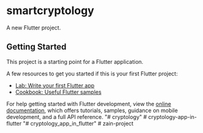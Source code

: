 # smartcryptology

A new Flutter project.

## Getting Started

This project is a starting point for a Flutter application.

A few resources to get you started if this is your first Flutter project:

- [Lab: Write your first Flutter app](https://docs.flutter.dev/get-started/codelab)
- [Cookbook: Useful Flutter samples](https://docs.flutter.dev/cookbook)

For help getting started with Flutter development, view the
[online documentation](https://docs.flutter.dev/), which offers tutorials,
samples, guidance on mobile development, and a full API reference.
"# cryptology" 
#   c r y p t o l o g y - a p p - i n - f l u t t e r  
 "# cryptology_app_in_flutter" 
#   z a i n - p r o j e c t  
 